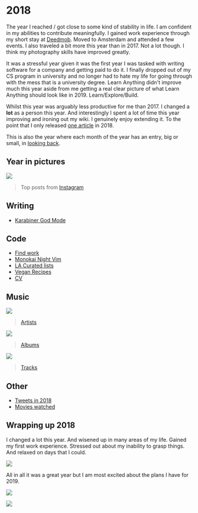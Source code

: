 # 2018

The year I reached / got close to some kind of stability in life. I am confident in my abilities to contribute meaningfully. I gained work experience through my short stay at [Deedmob](https://www.deedmob.com/). Moved to Amsterdam and attended a few events. I also traveled a bit more this year than in 2017. Not a lot though. I think my photography skills have improved greatly.

It was a stressful year given it was the first year I was tasked with writing software for a company and getting paid to do it. I finally dropped out of my CS program in university and no longer had to hate my life for going through with the mess that is a university degree. Learn Anything didn't improve much this year aside from me getting a real clear picture of what Learn Anything should look like in 2019. Learn/Explore/Build.


Whilst this year was arguably less productive for me than 2017. I changed a **lot** as a person this year. And interestingly I spent a lot of time this year improving and ironing out my wiki. I genuinely enjoy extending it. To the point that I only released [one article](https://medium.com/@nikitavoloboev/karabiner-god-mode-7407a5ddc8f6) in 2018.

This is also the year where each month of the year has an entry, big or small, in [looking back](../looking-back.md).

## Year in pictures

![](https://i.imgur.com/l3kZFyA.jpg)

> Top posts from [Instagram](https://www.instagram.com/nikitavoloboev)

## Writing

- [Karabiner God Mode](https://medium.com/@nikitavoloboev/karabiner-god-mode-7407a5ddc8f6)

## Code

- [Find work](https://github.com/nikitavoloboev/find-work#readme)
- [Monokai Night Vim](https://github.com/nikitavoloboev/vim-monokai-night#readme)
- [LA Curated lists](https://github.com/learn-anything/curated-lists#readme)
- [Vegan Recipes](https://github.com/nikitavoloboev/vegan-recipes#readme)
- [CV](https://github.com/nikitavoloboev/cv#readme)

## Music

![](https://i.imgur.com/QqULSmT.png)

> [Artists](https://www.last.fm/user/playfullyExist/library/artists?from=2018-01-01&to=2018-12-31)

![](https://i.imgur.com/VyyxhwS.png)

> [Albums](https://www.last.fm/user/playfullyExist/library/albums?from=2018-01-01&to=2018-12-31)

![](https://i.imgur.com/8oW320j.png)

> [Tracks](https://www.last.fm/user/playfullyExist/library/tracks?to=2018-12-31&from=2018-01-01)

## Other

- [Tweets in 2018](https://twitter.com/search?l=&q=from%3Anikitavoloboev%20since%3A2018-01-01%20until%3A2018-12-31&src=typd)
- [Movies watched](https://letterboxd.com/nikitavoloboev/films/diary/for/2018/)

## Wrapping up 2018

I changed a lot this year. And wisened up in many areas of my life. Gained my first work experience. Stressed out about my inability to grasp things. And relaxed on days that I could.

![](https://i.imgur.com/OqqnHLi.png)

All in all it was a great year but I am most excited about the plans I have for 2019.

![](https://i.imgur.com/v0XQI8R.png)

![](https://i.imgur.com/d6cra2C.png)
